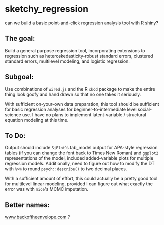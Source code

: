 # sketchy_regression
can we build a basic point-and-click regression analysis tool with R shiny? 


## The goal:

Build a general purpose regression tool, incorporating extensions to regression such as heteroskedasticity-robust standard errors, clustered standard errors, multilevel modeling, and logistic regression. 

## Subgoal: 

Use combinations of `wired.js` and the R `xkcd` package to make the entire thing look goofy and hand drawn so that no one takes it seriously. 



With sufficient on-your-own data preparation, this tool should be sufficient for basic regression analyses for beginner-to-intermediate level social-science use. I have no plans to implement latent-variable / structural equation modeling at this time. 

## To Do: 
Output should include `SjPlot`'s tab_model output for APA-style regression tables (if you can change the font back to Times New Roman) and `ggplot2` representations of the model, included added-variable plots for multiple regression models. Additionally, need to figure out how to modify the DT with `%>%` to round `psych::describe()` to two decimal places. 

With a sufficient amount of effort, this could actually be a pretty good tool for multilevel linear modeling, provided I can figure out what exactly the error was with `mice`'s MCMC imputation. 

## Better names:
www.backoftheenvelope.com  ?
